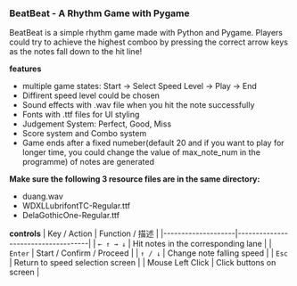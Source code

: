 ### BeatBeat - A Rhythm Game with Pygame

BeatBeat is a simple rhythm game made with Python and Pygame. Players could try to achieve the highest comboo by pressing the correct arrow keys as the notes fall down to the hit line!

__features__
- multiple game states: Start -> Select Speed Level -> Play -> End
- Diffirent speed level could be chosen
- Sound effects with .wav file when you hit the note successfully
- Fonts with .ttf files for UI styling
- Judgement System: Perfect, Good, Miss
- Score system and Combo system
- Game ends after a fixed numeber(default 20 and if you want to play for longer time, you could change the value of max_note_num in the programme) of notes are generated

__Make sure the following 3 resource files are in the same directory:__
- duang.wav
- WDXLLubrifontTC-Regular.ttf
- DelaGothicOne-Regular.ttf

__controls__
| Key / Action       | Function / 描述                   |
|--------------------|------------------------------------|
| `← ↑ → ↓`          | Hit notes in the corresponding lane |
| `Enter`            | Start / Confirm / Proceed  |
| `↑ / ↓`            | Change note falling speed  |
| `Esc`       | Return to speed selection screen |
| Mouse Left Click   | Click buttons on screen |
